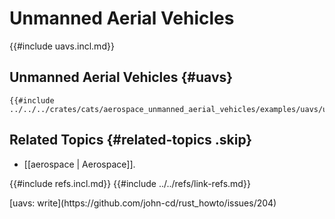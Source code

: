 # Unmanned Aerial Vehicles

{{#include uavs.incl.md}}

## Unmanned Aerial Vehicles {#uavs}

```rust,editable
{{#include ../../../crates/cats/aerospace_unmanned_aerial_vehicles/examples/uavs/uavs.rs:example}}
```

## Related Topics {#related-topics .skip}

- [[aerospace | Aerospace]].

{{#include refs.incl.md}}
{{#include ../../refs/link-refs.md}}

<div class="hidden">
[uavs: write](https://github.com/john-cd/rust_howto/issues/204)
</div>
